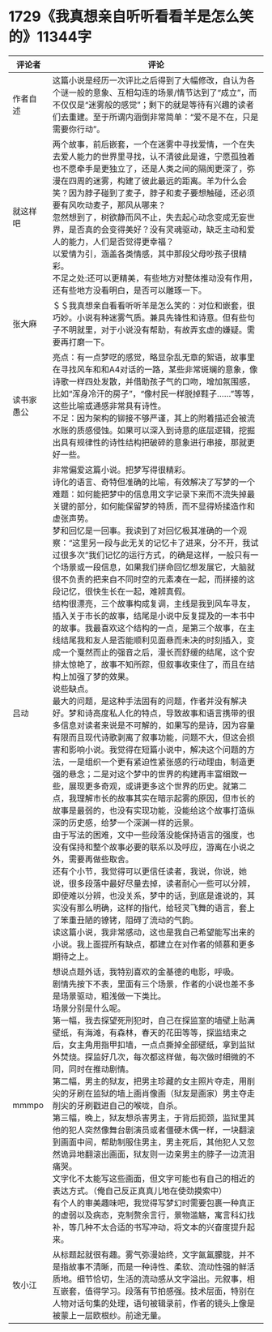 # 1729《我真想亲自听听看看羊是怎么笑的》11344字

评论者 | 评论 |
|---|---|
作者自述|这篇小说是经历一次评比之后得到了大幅修改，自认为各个谜一般的意象、互相勾连的场景/情节达到了“成立”，而不仅仅是“迷雾般的感觉”；剩下的就是等待有兴趣的读者们去重建。至于所谓内涵倒非常简单：“爱不是不在，只是需要你行动”。
就这样吧|两个故事，前后嵌套，一个在迷雾中寻找爱情，一个在失去爱人能力的世界里寻找，认不清彼此是谁，宁愿孤独着也不愿牵手是更独立了，还是人类之间的隔阂更深了，弥漫在四周的迷雾，构建了彼此最远的距离。羊为什么会笑？因为脖子碰到了麦子，脖子和麦子要想触碰，还必须要有风吹动麦子，那风从哪来？<br/>忽然想到了，树欲静而风不止，失去起心动念变成无妄世界，是否真的会变得美好？没有灵魂驱动，缺乏主动和爱人的能力，人们是否觉得更幸福？<br/>以爱情为引，涵盖各类情感，其中那段父母吵孩子很精彩。<br/>不足之处:还可以更精美，有些地方对整体推动没有作用，还有些地方没看明白，是否可以雕琢一下。
张大麻|＄＄我真想亲自看看听听羊是怎么笑的：对位和嵌套，很巧妙。小说有种迷雾气质。兼具先锋性和诗意。但有些句子不明就里，对于小说没有帮助，有故弄玄虚的嫌疑。需要再打磨一下。
读书家愚公|亮点：有一点梦呓的感觉，略显杂乱无章的絮语，故事里在寻找风车和和A4对话的一路，某些非常斑斓的意象，像诗歌一样四处发散，并借助孩子气的口吻，增加氛围感，比如“浑身冷汗的房子”，“像村民一样脱掉鞋子……”等等，这些比喻或通感非常具有诗性。<br/>不足：因为架构的铆接不够严谨，其上的附着描述会被流水账的质感侵蚀。如果可以深入到诗意的底层逻辑，挖掘出具有规律性的诗性结构把破碎的意象进行串接，那就更好一些。
吕动|非常偏爱这篇小说。把梦写得很精彩。<br/>诗化的语言、奇特但准确的比喻，有效解决了写梦的一个难题：如何能把梦中的信息用文字记录下来而不流失掉最关键的部分，如何能保留梦的特质，而不显得矫揉造作和虚张声势。<br/>梦和回忆是一回事。我读到了对回忆极其准确的一个观察：“这里另一段与此无关的记忆卡了进来，分不开，我试过很多次”我们记忆的运行方式，的确是这样，一般只有一个场景或一段信息，如果我们拼命回忆想发展它，大脑就很不负责的把来自不同时空的元素凑在一起，而拼接的这段记忆，很快生长在一起，难辨真假。<br/>结构很漂亮，三个故事构成复调，主线是我到风车寻友，插入关于市长的故事，结尾是小说中反复提及的一本书中的故事。我最喜欢这个结构的一点，是第三个故事，在主线结尾我和友人是否能顺利见面悬而未决的时刻插入，变成一个戛然而止的强音之后，漫长而舒缓的结尾，这个安排太惊艳了，故事不知所踪，但叙事收束住了，而且在结构上加强了梦的效果。<br/>说些缺点。<br/>最大的问题，是这种手法固有的问题，作者并没有解决好。梦和诗高度私人化的特点，导致故事和语言携带的很多信息对读者来说是不可解的，如果写的是诗，因为容量有限而且现代诗歌剥离了叙事功能，问题不大，但这会损害和影响小说。我觉得在短篇小说中，解决这个问题的方法，一是组织一个更有紧迫性紧张感的行动理由，制造更强的悬念；二是对这个梦中的世界的构建再丰富细致一些，展现更多奇观，或讲更多这个世界的历史。就第二点，我理解市长的故事其实在暗示起雾的原因，但市长的故事是最弱的，也没有实现功能，没能给这个故事打造纵深的历史感，给梦一个深渊一样的远景。<br/>由于写法的困难，文中一些段落没能保持语言的强度，也没有保持和整个故事必要的联系以及呼应，游离在小说之外，需要再做些取舍。<br/>还有个小节，我觉得可以更信任读者，我说，你说，她说，很多段落中最好尽量去掉，读者耐心一些可以分辨，即使难以分辨，也没关系，梦中的话，到底是谁说的，其实没有那么明确，这样的指代，给轻灵飞舞的语言，套上了笨重丑陋的镣铐，阻碍了流动的气韵。<br/>读这篇小说，我非常感动，这也是我自己希望能写出来的小说。我上面提所有缺点，都建立在对作者的倾慕和更多期待之上。
mmmpo| 想说点题外话，我特别喜欢的金基德的电影，呼吸。<br/>剧情先按下不表，里面有三个场景，作者的小说也差不多是场景驱动，粗浅做一下类比。<br/>场景分别是什么呢。<br/>第一幅，我去探望死刑犯时，自己在探监室的墙壁上贴满壁纸，有海滩，有森林，春天的花田等等，探监结束之后，女主角用指甲扣墙，一点点撕掉全部壁纸，拿到监狱外焚烧。探监好几次，每次都这样做，每次做时细微的不同，同时在推动剧情。<br/>第二幅，男主的狱友，把男主珍藏的女主照片夺走，用削尖的牙刷在监狱的墙上画肖像画（狱友是画家）男主夺走削尖的牙刷戳进自己的喉咙，自杀。<br/>第三幅，晚上，狱友想杀害男主，于背后扼颈，监狱里其他的犯人突然像舞台剧演员或者僵硬木偶一样，一块翻滚到画面中间，帮助制服住男主，男主死后，其他犯人又忽然诡异地翻滚出画面，狱友则一边亲男主的脖子一边流泪痛哭。<br/>文字化不太能写这些画面，但文字可能也有自己的相近的表达方式。（俺自己反正真真儿地在使劲摸索中）<br/>有个人的审美趣味吧，我觉得写梦幻时需要包裹一种真正的虚弱以及病态，克制赘余言行，景物滥觞，寓言科幻找补，等几种不太合适的书写冲动，将文本的兴奋度提升起来。
牧小江|从标题起就很有趣。雾气弥漫始终，文字氤氲朦胧，并不是指故事不清晰，而是一种诗性、柔软、流动性强的鲜活质地。细节恰切，生活的流动感从文字溢出。元叙事，相互嵌套，值得学习。段落有节拍感强。技术层面，特别在人物对话句集的处理，语句被辑录前，作者的镜头上像是被蒙上一层欧根纱。前途无量。